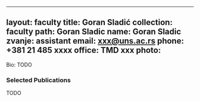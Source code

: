
---
layout: faculty
title: Goran Sladić
collection: faculty
path: Goran Sladic
name: Goran Sladic
zvanje: assistant
email: xxx@uns.ac.rs
phone: +381 21 485 xxxx
office: TMD xxx
photo: 
---

Bio: TODO

### Selected Publications

TODO
